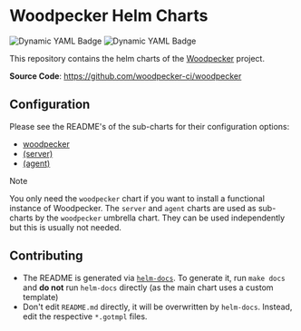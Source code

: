 # Woodpecker Helm Charts

<img alt="Dynamic YAML Badge" src="https://img.shields.io/badge/dynamic/yaml?url=https%3A%2F%2Fraw.githubusercontent.com%2Fwoodpecker-ci%2Fhelm%2Fmain%2Fcharts%2Fwoodpecker%2FChart.yaml&query=%24.version&logo=helm&label=Chart%20Version"> <img alt="Dynamic YAML Badge" src="https://img.shields.io/badge/dynamic/yaml?url=https%3A%2F%2Fraw.githubusercontent.com%2Fwoodpecker-ci%2Fhelm%2Fmain%2Fcharts%2Fwoodpecker%2FChart.yaml&query=%24.appVersion&label=appVersion&link=https%3A%2F%2Fgithub.com%2Fwoodpecker-ci%2Fwoodpecker">

This repository contains the helm charts of the [Woodpecker](https://woodpecker-ci.org) project.

**Source Code**: <https://github.com/woodpecker-ci/woodpecker>

## Configuration

Please see the README's of the sub-charts for their configuration options:

- [woodpecker](./charts/woodpecker/README.md)
- [(server)](./charts/woodpecker/charts/server/README.md)
- [(agent)](./charts/woodpecker/charts/agent/README.md)

> [!NOTE]
> You only need the `woodpecker` chart if you want to install a functional instance of Woodpecker.
> The `server` and `agent` charts are used as sub-charts by the `woodpecker` umbrella chart.
> They can be used independently but this is usually not needed.

## Contributing

- The README is generated via [`helm-docs`](https://github.com/norwoodj/helm-docs).
  To generate it, run `make docs` and **do not** run `helm-docs` directly (as the main chart uses a custom template)
- Don't edit `README.md` directly, it will be overwritten by `helm-docs`. Instead, edit the respective `*.gotmpl` files.
